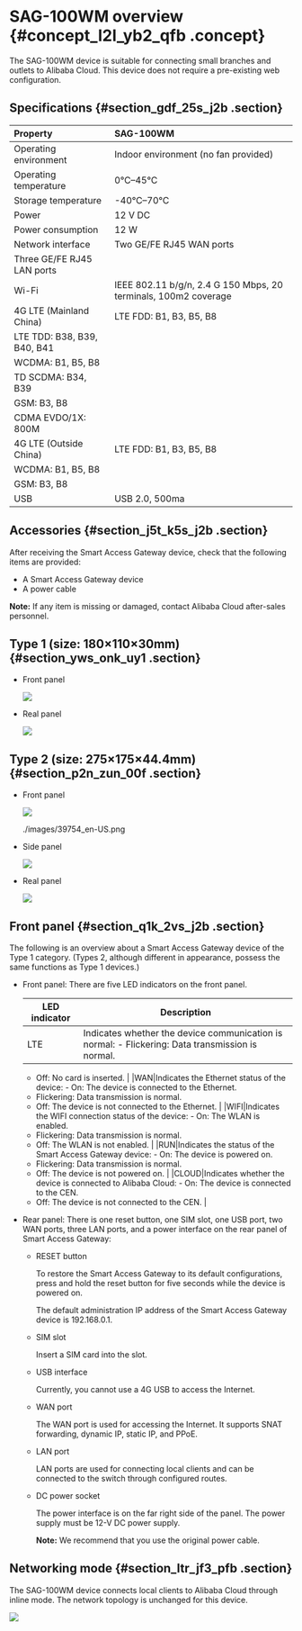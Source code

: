 # SAG-100WM overview {#concept_l2l_yb2_qfb .concept}

The SAG-100WM device is suitable for connecting small branches and outlets to Alibaba Cloud. This device does not require a pre-existing web configuration.

## Specifications {#section_gdf_25s_j2b .section}

|Property|SAG-100WM|
|:-------|:--------|
|Operating environment|Indoor environment \(no fan provided\)|
|Operating temperature|0℃–45℃|
|Storage temperature|-40℃–70℃|
|Power|12 V DC|
|Power consumption|12 W|
|Network interface|Two GE/FE RJ45 WAN ports|
|Three GE/FE RJ45 LAN ports|
|Wi-Fi|IEEE 802.11 b/g/n, 2.4 G 150 Mbps, 20 terminals, 100m2 coverage|
|4G LTE \(Mainland China\)|LTE FDD: B1, B3, B5, B8|
|LTE TDD: B38, B39, B40, B41|
|WCDMA: B1, B5, B8|
|TD SCDMA: B34, B39|
|GSM: B3, B8|
|CDMA EVDO/1X: 800M|
|4G LTE \(Outside China\)|LTE FDD: B1, B3, B5, B8|
|WCDMA: B1, B5, B8|
|GSM: B3, B8|
|USB|USB 2.0, 500ma|

## Accessories {#section_j5t_k5s_j2b .section}

After receiving the Smart Access Gateway device, check that the following items are provided:

-   A Smart Access Gateway device
-   A power cable

**Note:** If any item is missing or damaged, contact Alibaba Cloud after-sales personnel.

## Type 1 \(size: 180×110×30mm\) {#section_yws_onk_uy1 .section}

-   Front panel

    ![](http://static-aliyun-doc.oss-cn-hangzhou.aliyuncs.com/assets/img/40483/155745346521278_en-US.png)

-   Real panel

    ![](http://static-aliyun-doc.oss-cn-hangzhou.aliyuncs.com/assets/img/40483/155745346521279_en-US.png)


## Type 2 \(size: 275×175×44.4mm\) {#section_p2n_zun_00f .section}

-   Front panel

    ![](http://static-aliyun-doc.oss-cn-hangzhou.aliyuncs.com/assets/img/40483/155745346539754_en-US.png)

    ./images/39754\_en-US.png

-   Side panel

    ![](http://static-aliyun-doc.oss-cn-hangzhou.aliyuncs.com/assets/img/40483/155745346639755_en-US.png)

-   Real panel

    ![](http://static-aliyun-doc.oss-cn-hangzhou.aliyuncs.com/assets/img/40483/155745346639756_en-US.png)


## Front panel {#section_q1k_2vs_j2b .section}

The following is an overview about a Smart Access Gateway device of the Type 1 category. \(Types 2, although different in appearance, possess the same functions as Type 1 devices.\)

-   Front panel: There are five LED indicators on the front panel.

    |LED indicator|Description|
    |-------------|-----------|
    |LTE|Indicates whether the device communication is normal:     -   Flickering: Data transmission is normal.
    -   Off: No card is inserted.
 |
    |WAN|Indicates the Ethernet status of the device:     -   On: The device is connected to the Ethernet.
    -   Flickering: Data transmission is normal.
    -   Off: The device is not connected to the Ethernet.
 |
    |WIFI|Indicates the WIFI connection status of the device:     -   On: The WLAN is enabled.
    -   Flickering: Data transmission is normal.
    -   Off: The WLAN is not enabled.
 |
    |RUN|Indicates the status of the Smart Access Gateway device:     -   On: The device is powered on.
    -   Flickering: Data transmission is normal.
    -   Off: The device is not powered on.
 |
    |CLOUD|Indicates whether the device is connected to Alibaba Cloud:     -   On: The device is connected to the CEN.
    -   Off: The device is not connected to the CEN.
 |

-   Rear panel: There is one reset button, one SIM slot, one USB port, two WAN ports, three LAN ports, and a power interface on the rear panel of Smart Access Gateway:
    -   RESET button

        To restore the Smart Access Gateway to its default configurations, press and hold the reset button for five seconds while the device is powered on.

        The default administration IP address of the Smart Access Gateway device is 192.168.0.1.

    -   SIM slot

        Insert a SIM card into the slot.

    -   USB interface

        Currently, you cannot use a 4G USB to access the Internet.

    -   WAN port

        The WAN port is used for accessing the Internet. It supports SNAT forwarding, dynamic IP, static IP, and PPoE.

    -   LAN port

        LAN ports are used for connecting local clients and can be connected to the switch through configured routes.

    -   DC power socket

        The power interface is on the far right side of the panel. The power supply must be 12-V DC power supply.

        **Note:** We recommend that you use the original power cable.


## Networking mode {#section_ltr_jf3_pfb .section}

The SAG-100WM device connects local clients to Alibaba Cloud through inline mode. The network topology is unchanged for this device.

![](http://static-aliyun-doc.oss-cn-hangzhou.aliyuncs.com/assets/img/24578/155745346621205_en-US.png)

